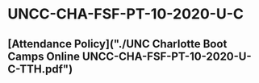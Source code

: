# UNCC-CHA-FSF-PT-10-2020-U-C

## [Attendance Policy]("./UNC Charlotte Boot Camps Online UNCC-CHA-FSF-PT-10-2020-U-C-TTH.pdf")

